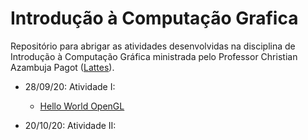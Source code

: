 # Introdução à Computação Grafica

Repositório para abrigar as atividades desenvolvidas na disciplina de Introdução à Computação Gráfica ministrada pelo Professor Christian Azambuja Pagot ([Lattes](http://lattes.cnpq.br/4353928200012173)).

* 28/09/20:
  Atividade I:
  - [Hello World OpenGL](https://github.com/matheusdantascc/ICG/tree/master/act01_hello_world_opengl)
  
* 20/10/20:
  Atividade II:
